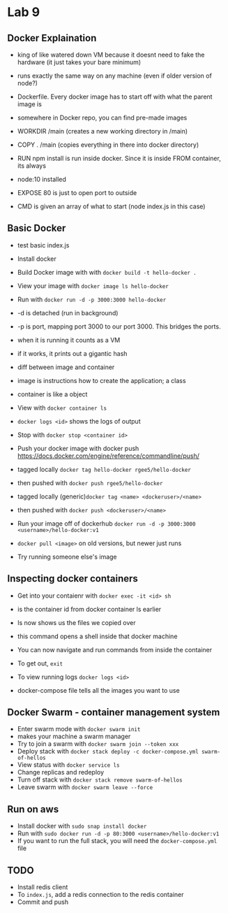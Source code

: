 # Lab 9

## Docker Explaination
- king of like watered down VM because it doesnt need to fake the hardware (it just takes your bare minimum)
- runs exactly the same way on any machine (even if older version of node?)

- Dockerfile. Every docker image has to start off with what the parent image is
- somewhere in Docker repo, you can find pre-made images

- WORKDIR /main (creates a new working directory in /main)
- COPY . /main (copies everything in there into docker directory)
- RUN npm install is run inside docker. Since it is inside FROM container, its always
- node:10 installed

- EXPOSE 80 is just to open port to outside

- CMD is given an array of what to start (node index.js in this case)

## Basic Docker
- test basic index.js
- Install docker
- Build Docker image with  with `docker build -t hello-docker .`
- View your image with `docker image ls hello-docker`
- Run with `docker run -d -p 3000:3000 hello-docker`
- -d is detached (run in background)
- -p is port, mapping port 3000 to our port 3000. This bridges the ports.
- when it is running it counts as a VM
- if it works, it prints out a gigantic hash
- diff between image and container
- image is instructions how to create the application; a class
- container is like a object
- View with `docker container ls`
- `docker logs <id>` shows the logs of output
- Stop with `docker stop <container id>`
- Push your docker image with docker push https://docs.docker.com/engine/reference/commandline/push/

- tagged locally `docker tag hello-docker rgee5/hello-docker`
- then pushed with `docker push rgee5/hello-docker`

- tagged locally (generic)`docker tag <name> <dockeruser>/<name>`
- then pushed with `docker push <dockeruser>/<name>`

- Run your image off of dockerhub `docker run -d -p 3000:3000 <username>/hello-docker:v1`

- `docker pull <image>` on old versions, but newer just runs
- Try running someone else's image

## Inspecting docker containers
- Get into your contaienr with `docker exec -it <id> sh`
- <id> is the container id from docker container ls earlier
- ls now shows us the files we copied over
- this command opens a shell inside that docker machine
- You can now navigate and run commands from inside the container
- To get out, `exit`
- To view running logs `docker logs <id>`


- docker-compose file tells all the images you want to use
## Docker Swarm - container management system
- Enter swarm mode with `docker swarm init`
- makes your machine a swarm manager
- Try to join a swarm with `docker swarm join --token xxx`
- Deploy stack with `docker stack deploy -c docker-compose.yml swarm-of-hellos`
- View status with `docker service ls`
- Change replicas and redeploy
- Turn off stack with `docker stack remove swarm-of-hellos`
- Leave swarm with `docker swarm leave --force`

## Run on aws
- Install docker with `sudo snap install docker`
- Run with `sudo docker run -d -p 80:3000 <username>/hello-docker:v1`
- If you want to run the full stack, you will need the `docker-compose.yml` file

## TODO
- Install redis client
- To `index.js`, add a redis connection to the redis container
- Commit and push